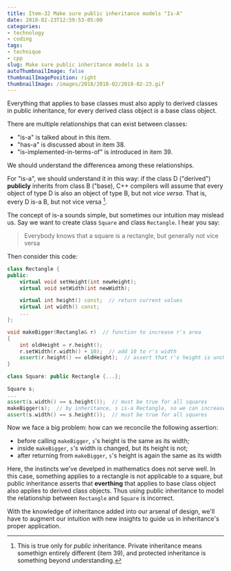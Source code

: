 ```yaml
---
title: Item-32 Make sure public inheritance models "Is-A"
date: 2018-02-23T12:59:53-05:00
categories:
- technology
- coding
tags:
- technique
- cpp
slug: Make sure public inheritance models is a
autoThumbnailImage: false
thumbnailImagePosition: right
thumbnailImage: /images/2018/2018-02/2018-02-23.gif
---
```


Everything that applies to base classes must also apply to derived classes in public inheritance, for every derived class object _is_ a base class object.
<!--more-->

There are multiple relationships that can exist between classes:

* "is-a" is talked about in this item.
* "has-a" is discussed about in item 38.
* "is-implemented-in-terms-of" is introduced in item 39.

We should understand the differencea among these relationships.

For "is-a", we should understand it in this way: if the class D ("derived") **publicly** inherits from class B ("base), C++ compilers will assume that every object of type D is also an object of type B, but not _vice versa_. That is, every D is-a B, but not vice versa [^1].

The concept of is-a sounds simple, but sometimes our intuition may mislead us. Say we want to create class `Square` and class `Rectangle`. I hear you say:

>Everybody knows that a square is a rectangle, but generally not vice versa

Then consider this code:

```cpp
class Rectangle {
public:
    virtual void setHeight(int newHeight);
    virtual void setWidth(int newWidth);

    virtual int height() const;  // return current values
    virtual int width() const;
    ...
};

void makeBigger(Rectangle& r)  // function to increase r's area
{
    int oldHeight = r.height();
    r.setWidth(r.width() + 10);  // add 10 to r's width
    assert(r.height() == oldHeight);  // assert that r's height is unchanged
}
```

```cpp
class Square: public Rectangle {...};

Square s;
...
assert(s.width() == s.height());  // must be true for all squares
makeBigger(s);  // by inheritance, s is-a Rectangle, so we can increase its area
assert(s.width() == s.height());  // must be true for all squares
```

Now we face a big problem: how can we reconcile the following assertion:

* before calling `makeBigger`, `s`'s height is the same as its width;
* inside `makeBigger`, `s`'s width is changed, but its height is not;
* after returning from `makeBigger`, `s`'s height is again the same as its width

Here, the instincts we've develped in mathematics does not serve well. In this case, something applies to a rectangle is not applicable to a square, but public inheritance asserts that **everthing** that applies to base class object also applies to derived class objects. Thus using public inheritance to model the relationship between `Rectangle` and `Square` is incorrect.

With the knowledge of inheritance added into our arsenal of design, we'll have to augment our intuition with new insights to guide us in inheritance's proper application.

[^1]: This is true only for _public_ inheritance. Private inheritance means somethign entirely different (item 39), and protected inheritance is something beyond understanding.
